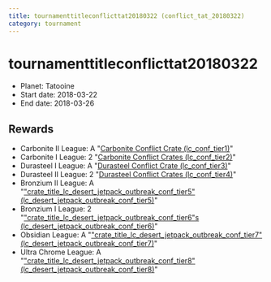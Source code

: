 ```yaml
---
title: tournamenttitleconflicttat20180322 (conflict_tat_20180322)
category: tournament
---
```

# tournamenttitleconflicttat20180322

  * Planet: Tatooine
  * Start date: 2018-03-22
  * End date: 2018-03-26

## Rewards

  * Carbonite II League: A "[Carbonite Conflict Crate (lc_conf_tier1)](lc_conf_tier1.html)"
  * Carbonite I League: 2 "[Carbonite Conflict Crates (lc_conf_tier2)](lc_conf_tier2.html)"
  * Durasteel I League: A "[Durasteel Conflict Crate (lc_conf_tier3)](lc_conf_tier3.html)"
  * Durasteel II League: 2 "[Durasteel Conflict Crates (lc_conf_tier4)](lc_conf_tier4.html)"
  * Bronzium II League: A "["crate_title_lc_desert_jetpack_outbreak_conf_tier5" (lc_desert_jetpack_outbreak_conf_tier5)](lc_desert_jetpack_outbreak_conf_tier5.html)"
  * Bronzium I League: 2 "["crate_title_lc_desert_jetpack_outbreak_conf_tier6"s (lc_desert_jetpack_outbreak_conf_tier6)](lc_desert_jetpack_outbreak_conf_tier6.html)"
  * Obsidian League: A "["crate_title_lc_desert_jetpack_outbreak_conf_tier7" (lc_desert_jetpack_outbreak_conf_tier7)](lc_desert_jetpack_outbreak_conf_tier7.html)"
  * Ultra Chrome League: A "["crate_title_lc_desert_jetpack_outbreak_conf_tier8" (lc_desert_jetpack_outbreak_conf_tier8)](lc_desert_jetpack_outbreak_conf_tier8.html)"
